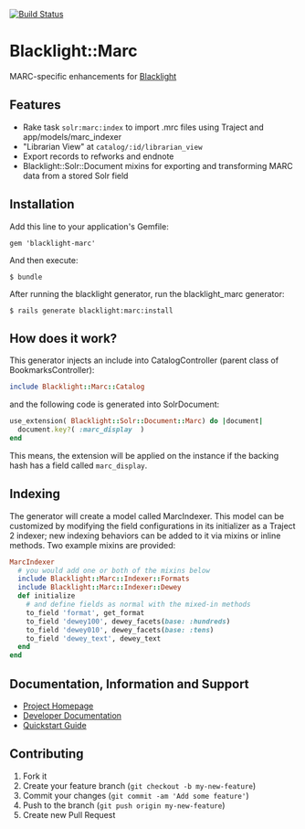 [![Build Status](https://travis-ci.org/projectblacklight/blacklight_marc.png?branch=master)](https://travis-ci.org/projectblacklight/blacklight_marc)

# Blacklight::Marc

MARC-specific enhancements for [Blacklight](https://github.com/projectblacklight/blacklight)

## Features
* Rake task `solr:marc:index` to import .mrc files using Traject and app/models/marc_indexer
* "Librarian View" at `catalog/:id/librarian_view`
* Export records to refworks and endnote
* Blacklight::Solr::Document mixins for exporting and transforming MARC data from a stored Solr field

## Installation

Add this line to your application's Gemfile:

    gem 'blacklight-marc'

And then execute:

    $ bundle

After running the blacklight generator, run the blacklight_marc generator:

    $ rails generate blacklight:marc:install


## How does it work?
This generator injects an include into CatalogController (parent class of BookmarksController):

```ruby
include Blacklight::Marc::Catalog
```

and the following code is generated into SolrDocument:

```ruby
use_extension( Blacklight::Solr::Document::Marc) do |document|
  document.key?( :marc_display  )
end
```

This means, the extension will be applied on the instance if the backing hash
has a field called `marc_display`.


## Indexing
The generator will create a model called MarcIndexer. This model can be customized by modifying
the field configurations in its initializer as a Traject 2 indexer; new indexing behaviors can
be added to it via mixins or inline methods. Two example mixins are provided:
```ruby
MarcIndexer
  # you would add one or both of the mixins below
  include Blacklight::Marc::Indexer::Formats
  include Blacklight::Marc::Indexer::Dewey
  def initialize
    # and define fields as normal with the mixed-in methods
    to_field 'format', get_format
    to_field 'dewey100', dewey_facets(base: :hundreds)
    to_field 'dewey010', dewey_facets(base: :tens)
    to_field 'dewey_text', dewey_text
  end
end
```

## Documentation, Information and Support

* [Project Homepage](http://projectblacklight.org)
* [Developer Documentation](https://github.com/projectblacklight/blacklight/wiki)
* [Quickstart Guide](https://github.com/projectblacklight/blacklight/wiki/Quickstart)

## Contributing

1. Fork it
2. Create your feature branch (`git checkout -b my-new-feature`)
3. Commit your changes (`git commit -am 'Add some feature'`)
4. Push to the branch (`git push origin my-new-feature`)
5. Create new Pull Request
